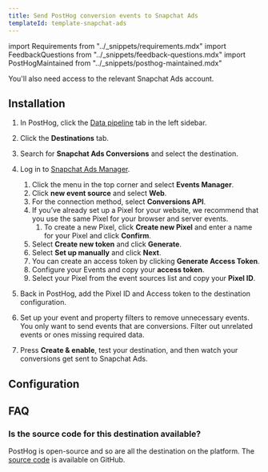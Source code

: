 ```yaml
---
title: Send PostHog conversion events to Snapchat Ads
templateId: template-snapchat-ads
---
```


import Requirements from "../_snippets/requirements.mdx"
import FeedbackQuestions from "../_snippets/feedback-questions.mdx"
import PostHogMaintained from "../_snippets/posthog-maintained.mdx"

<Requirements />

You'll also need access to the relevant Snapchat Ads account.

## Installation

1. In PostHog, click the [Data pipeline](https://us.posthog.com/pipeline/overview) tab in the left sidebar.

2. Click the **Destinations** tab.

3. Search for **Snapchat Ads Conversions** and select the destination.

4. Log in to [Snapchat Ads Manager](https://ads.snapchat.com/).

   1. Click the menu in the top corner and select **Events Manager**.
   2. Click **new event source** and select **Web**.
   3. For the connection method, select **Conversions API**.
   4. If you’ve already set up a Pixel for your website, we recommend that you use the same Pixel for your browser and server events.
      1. To create a new Pixel, click **Create new Pixel** and enter a name for your Pixel and click **Confirm**.
   5. Select **Create new token** and click **Generate**.
   6. Select **Set up manually** and click **Next**.
   7. You can create an access token by clicking **Generate Access Token**.
   8. Configure your Events and copy your **access token**.
   9. Select your Pixel from the event sources list and copy your **Pixel ID**.

5. Back in PostHog, add the Pixel ID and Access token to the destination configuration.

6. Set up your event and property filters to remove unnecessary events. You only want to send events that are conversions. Filter out unrelated events or ones missing required data.

7. Press **Create & enable**, test your destination, and then watch your conversions get sent to Snapchat Ads.

<HideOnCDPIndex>

## Configuration

<TemplateParameters />

## FAQ

### Is the source code for this destination available?

PostHog is open-source and so are all the destination on the platform. The [source code](https://github.com/PostHog/posthog/blob/master/posthog/cdp/templates/snapchat_ads/template_snapchat_ads.py) is available on GitHub.

<PostHogMaintained />

<FeedbackQuestions />

</HideOnCDPIndex>